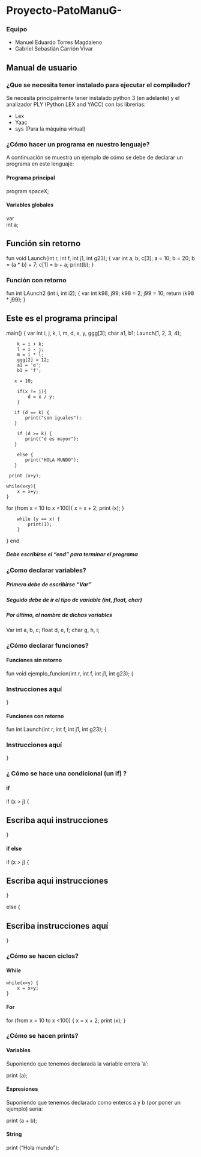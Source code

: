 <h1> Proyecto-PatoManuG- </h1>
<h3> Equipo </h3>
    <ul> 
        <li> Manuel Eduardo Torres Magdaleno </li>
        <li> Gabriel Sebastián Carrión Vivar </li>
    </ul>

<h2>Manual de usuario</h2>

<h3>¿Que se necesita tener instalado para ejecutar el compilador?</h3>

<p>Se necesita principalmente tener instalado python 3 (en adelante) y el analizador PLY (Python LEX and YACC) con las librerias:</p>

<ul>
  <li>Lex</li>
  <li>Yaac</li>
  <li>sys (Para la máquina virtual)</li>
</ul>

<h3>¿Cómo hacer un programa en nuestro lenguaje?</h3>

<p>A continuación se muestra un ejemplo de cómo se debe de declarar un programa en este lenguaje:</p>

#### Programa principal #### 
program spaceX;  

 #### Variables globales #### 
var   
int a;

## Función sin retorno
fun void Launch(int r, int f, int j1, int g23); {
  var
  int a, b, c[3];
    a = 10;
    b = 20;
    b = (a * b) + 7;
    c[1] = b + a;
    print(b);
}

### Función con retorno
fun int LAunch2 (int i, int i2); {
    var
    int k98, j99;
    k98 = 2;
    j99 = 10;
    return (k98 * j99);
}

## Este es el programa principal ###
main() {
    var 
        int i, j, k, l, m, d, x, y, ggg[3];
        char a1, b1;
        Launch(1, 2, 3, 4);
        
        k = i + k;
        l = i - j;
        m = i * l;
        ggg[2] = 12;
        a1 = 'e';
        b1 = 'f';

       x = 10;

        if(x != j){
            d = x / y;
        }

       if (d == k) {
           print("son iguales");
       }

        if (d >= k) {
           print("d es mayor");
       }

        else {
           print("HOLA MUNDO");
       }

     print (x+y);

    while(x<y){
        x = x+y;
    }
   

   for (from x = 10 to x <100){
       x = x + 2;
       print (x);
   }

   
        while (y == x) {
            print(1);
        }
}
end
 ##### Debe escribirse el “end” para terminar el programa ########

<h3>¿Como declarar variables?</h3>

##### Primero debe de escribirse “Var” ########
##### Seguido debe de ir el tipo de variable (int, float, char) ########
##### Por último, el nombre de dichas variables ########

Var 
int a, b, c;
float d, e, f;
char g, h, i;

<h3>¿Cómo declarar funciones?</h3>
<h4>Funciones sin retorno</h4>

fun void ejemplo_funcion(int r, int f, int j1, int g23); 
{
 ### Instrucciones aquí ### 
 }

 <h4>Funciones con retorno</h4>

 fun int Launch(int r, int f, int j1, int g23);
 {
 ### Instrucciones aquí ### 
 }

<h3>¿ Cómo se hace una condicional (un if) ?</h3>
<h4>if</h4>

if (x > j) {
## Escriba aqui instrucciones ## 
}


<h4>if else</h4>

if (x > j) {
## Escriba aqui instrucciones ## 
}

else
{
## Escriba instrucciones aquí ## 
}

<h3>¿Cómo se hacen ciclos?</h3>

<h4>While</h4>

    while(x<y) {
        x = x+y;
    }

<h4>For</h4>

   for (from x = 10 to x <100) {
       x = x + 2;
       print (x);
   }

<h3>¿Cómo se hacen prints?</h3>
<h4>Variables</h4>
<p>Suponiendo que tenemos declarada la variable entera ‘a’:</p>

print (a);

<h4>Expresiones</h4>
<p>Suponiendo que tenemos declarado como enteros a y b (por poner un ejemplo) sería:</p>

print (a + b);

<h4>String</h4>

print (“Hola mundo”);

